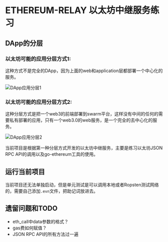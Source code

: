 # ETHEREUM-RELAY 以太坊中继服务练习

## DApp的分层

### 以太坊可能的应用分层方式1:

这种方式不是完全的DApp，因为上面的web和application层都部署一个中心化的服务。


![DApp应用分层1](https://gitee.com/guozhe001/images/raw/master/DApp%E5%BA%94%E7%94%A8%E5%88%86%E5%B1%821.jpg)

### 以太坊可能的应用分层方式2:

这种分层方式是把一个web3的前端部署到swarm平台，这样没有中间的任何的需要私有部署的应用，只有一个web3.0的web服务，是一个完全的去中心化的服务。

![DApp应用分层2](https://gitee.com/guozhe001/images/raw/master/DApp%E5%BA%94%E7%94%A8%E5%88%86%E5%B1%822-20210330184425534.jpg)

当前项目是根据第一种分层方式开发的以太坊中继服务，主要是练习以太坊JSON RPC API的调用以及go-ethereum工具的使用。

## 运行当前项目

当前项目还无法单独启动，但是单元测试是可以调用本地或者Ropsten测试网络的，需要自己添加`.evn`文件，把助记词放进去。


## 遗留问题和TODO
* eth_call中data参数的格式？
* gas费如何赋值？
* JSON RPC API的所有方法过一遍

